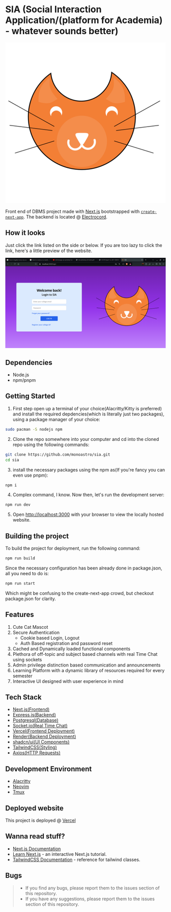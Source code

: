 # SIA (Social Interaction Application/(platform for Academia) - whatever sounds better)
<p align="center">
    <img 
    src="public/static/emma.svg"
    alt="Emma" 
    />
</p>

Front end of DBMS project made with [Next.js](https://nextjs.org/) bootstrapped with [`create-next-app`](https://github.com/vercel/next.js/tree/canary/packages/create-next-app).
The backend is located @ [Electrocord](https://github.com/whoisdinanath/electrocord).

## How it looks
Just click the link listed on the side or below. If you are too lazy to click the link, here's a little preview of the website.

![loginPage](public/loginPage.png)

## Dependencies
- Node.js
- npm/pnpm

## Getting Started
1. First step open up a terminal of your choice(Alacritty/Kitty is preferred) and install the required depdencies(which is literally just two packages), using a package manager of your choice:
```bash
sudo pacman -S nodejs npm
```
2. Clone the repo somewhere into your computer and cd into the cloned repo using the following commands:
```bash
git clone https://github.com/monoastro/sia.git
cd sia
```
3. install the necessary packages using the npm as(If you're fancy you can even use pnpm):
```bash
npm i
```
4. Complex command, I know. Now then, let's run the development server:
```bash
npm run dev
```
5. Open [http://localhost:3000](http://localhost:3000) with your browser to view the locally hosted website.


## Building the project
To build the project for deployment, run the following command:
```bash
npm run build
```
Since the necessary configuration has been already done in package.json, all you need to do is:
```bash
npm run start
```
Which might be confusing to the create-next-app crowd, but checkout package.json for clarity.

## Features
1. Cute Cat Mascot
2. Secure Authentication
    * Cookie based Login, Logout
    * Auth Based registration and password reset
3. Cached and Dynamically loaded functional components
4. Plethora of off-topic and subject based channels with real Time Chat using sockets
5. Admin privilege distinction based communication and announcements
6. Learning Platform with a dynamic library of resources required for every semester
7. Interactive UI designed with user experience in mind

## Tech Stack
* [Next.js(Frontend)](https://nextjs.org/)
* [Express.js(Backend)](https://expressjs.com/)
* [Postgresql(Database)](https://www.postgresql.org/)
* [Socket.io(Real Time Chat)](https://socket.io/)
* [Vercel(Frontend Deployment)](https://vercel.com/)
* [Render(Backend Deployment)](https://render.com/)
* [shadcn/ui(UI Components)](https://ui.shadcn.com/docs/components/)
* [TailwindCSS(Styling)](https://tailwindcss.com/)
* [Axios(HTTP Requests)](https://devdocs.io/axios/api_intro)

## Development Environment
* [Alacritty]( https://alacritty.org/ )
* [Neovim]( https://neovim.io/ )
* [Tmux](https://github.com/tmux/tmux/wiki)

## Deployed website
This project is deployed @ [Vercel](https://sia-electrocord.vercel.app/)

## Wanna read stuff?
- [Next.js Documentation](https://nextjs.org/docs)
- [Learn Next.js](https://nextjs.org/learn) - an interactive Next.js tutorial.
- [TailwindCSS Documentation](https://tailwindcss.com/docs) - reference for tailwind classes.


## Bugs
> - If you find any bugs, please report them to the issues section of this repository.
> - If you have any suggestions, please report them to the issues section of this repository.
